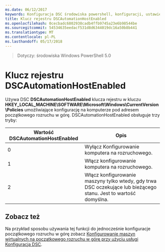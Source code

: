 ```yaml
---
ms.date: 06/12/2017
keywords: Konfiguracja DSC środowiska powershell, konfiguracji, ustawienia
title: Klucz rejestru DSCAutomationHostEnabled
ms.openlocfilehash: 0cecbadc6802938cadb4ffb9745a23e6b98544be
ms.sourcegitcommit: 54534635eedacf531d8d6344019dc16a50b8b441
ms.translationtype: MT
ms.contentlocale: pl-PL
ms.lasthandoff: 05/17/2018
---
```

>Dotyczy: środowiska Windows PowerShell 5.0

# <a name="dscautomationhostenabled-registry-key"></a>Klucz rejestru DSCAutomationHostEnabled

Używa DSC **DSCAutomationHostEnabled** klucza rejestru w kluczu **HKEY_LOCAL_MACHINE\SOFTWARE\Microsoft\Windows\CurrentVersion\Policies** umożliwiające konfigurację na komputerze pod adresem początkowego rozruchu w górę.
DSCAutomationHostEnabled obsługuje trzy tryby:

|  Wartość DSCAutomationHostEnabled  |  Opis   |
|---|---|
0 | Wyłącz Konfigurowanie komputera na rozruchowego. |
1 | Włącz konfigurowanie komputera na rozruchowego. |
2 | Włącz konfigurowanie maszyny tylko wtedy, gdy trwa DSC oczekujące lub bieżącego stanu. Jest to wartość domyślna. |

## <a name="see-also"></a>Zobacz też

Na przykład sposobu używania tej funkcji do jednocześnie konfiguracje początkowego rozruchu w górę zobacz [Konfigurowanie maszyn wirtualnych na początkowego rozruchu w górę przy użyciu usługi Konfiguracja DSC](bootstrapDsc.md).